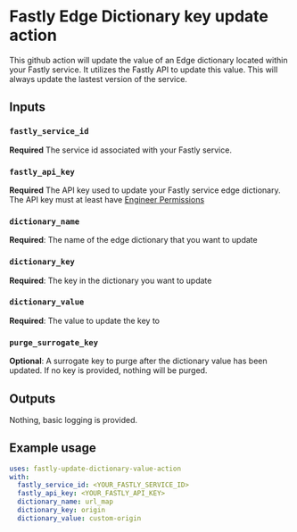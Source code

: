 # Fastly Edge Dictionary key update action

This github action will update the value of an Edge dictionary located within your Fastly service.
It utilizes the Fastly API to update this value. 
This will always update the lastest version of the service.

## Inputs

### `fastly_service_id`

**Required** The service id associated with your Fastly service.

### `fastly_api_key`

**Required** The API key used to update your Fastly service edge dictionary. The API key must at least have [Engineer Permissions](https://www.fastly.com/documentation/guides/account-info/user-access-and-control/configuring-user-roles-and-permissions/)

### `dictionary_name`

**Required**: The name of the edge dictionary that you want to update

### `dictionary_key`

**Required**: The key in the dictionary you want to update

### `dictionary_value`

**Required**: The value to update the key to

### `purge_surrogate_key`

**Optional**: A surrogate key to purge after the dictionary value has been updated. If no key is provided, nothing will be purged.

## Outputs

Nothing, basic logging is provided.

## Example usage

```yaml
uses: fastly-update-dictionary-value-action
with:
  fastly_service_id: <YOUR_FASTLY_SERVICE_ID>
  fastly_api_key: <YOUR_FASTLY_API_KEY>
  dictionary_name: url_map
  dictionary_key: origin
  dictionary_value: custom-origin
```
